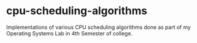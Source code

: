# cpu-scheduling-algorithms
Implementations of various CPU scheduling algorithms done as part of my Operating Systems Lab in 4th Semester of college.
